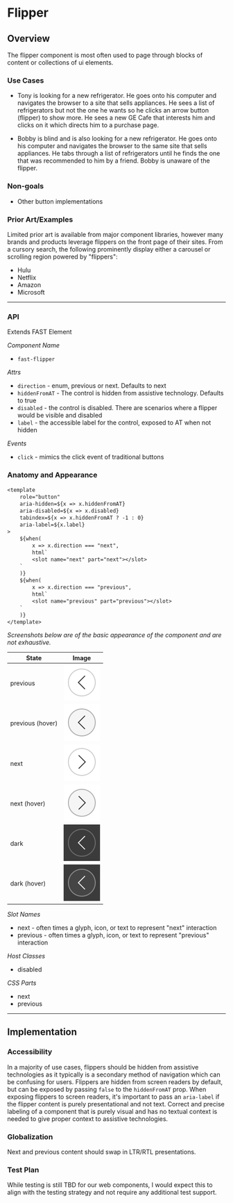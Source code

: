 # Flipper

## Overview

The flipper component is most often used to page through blocks of content or collections of ui elements.

### Use Cases
- Tony is looking for a new refrigerator. He goes onto his computer and navigates the browser to a site that sells appliances. He sees a list of refrigerators but not the one he wants so he clicks an arrow button (flipper) to show more. He sees a new GE Cafe that interests him and clicks on it which directs him to a purchase page.

- Bobby is blind and is also looking for a new refrigerator. He goes onto his computer and navigates the browser to the same site that sells appliances. He tabs through a list of refrigerators until he finds the one that was recommended to him by a friend. Bobby is unaware of the flipper.

### Non-goals
- Other button implementations

### Prior Art/Examples
Limited prior art is available from major component libraries, however many brands and products leverage flippers on the front page of their sites. From a cursory search, the following prominently display either a carousel or scrolling region powered by "flippers":
- Hulu
- Netflix
- Amazon
- Microsoft

---


### API

Extends FAST Element

*Component Name*
- `fast-flipper`

*Attrs*
- `direction` - enum, previous or next. Defaults to next
- `hiddenFromAT` - The control is hidden from assistive technology. Defaults to true
- `disabled` - the control is disabled. There are scenarios where a flipper would be visible and disabled
- `label` - the accessible label for the control, exposed to AT when not hidden

*Events*
- `click` - mimics the click event of traditional buttons

### Anatomy and Appearance

```
<template
    role="button" 
    aria-hidden=${x => x.hiddenFromAT}
    aria-disabled=${x => x.disabled}
    tabindex=${x => x.hiddenFromAT ? -1 : 0}
    aria-label=${x.label}
>
    ${when(
        x => x.direction === "next",
        html`
        <slot name="next" part="next"></slot>
    `
    )}
    ${when(
        x => x.direction === "previous",
        html`
        <slot name="previous" part="previous"></slot>
    `
    )}
</template>
```


*Screenshots below are of the basic appearance of the component and are not exhaustive.*

| State | Image |
| ----- | ----- |
| previous | ![](./images/previous.png) |
| previous (hover) | ![](./images/previous-hover.png)
| next | ![](./images/next.png)
| next (hover) | ![](./images/next-hover.png)
| dark | ![](./images/previous-dark.png)
| dark (hover) | ![](./images/previous-dark-hover.png)

*Slot Names*
- next - often times a glyph, icon, or text to represent "next" interaction
- previous - often times a glyph, icon, or text to represent "previous" interaction

*Host Classes*
- disabled

*CSS Parts*
- next
- previous

---

## Implementation

### Accessibility

In a majority of use cases, flippers should be hidden from assistive technologies as it typically is a secondary method of navigation which can be confusing for users. Flippers are hidden from screen readers by default, but can be exposed by passing `false` to the `hiddenFromAT` prop. When exposing flippers to screen readers, it's important to pass an `aria-label` if the flipper content is purely presentational and not text. Correct and precise labeling of a component that is purely visual and has no textual context is needed to give proper context to assistive technologies.

### Globalization

Next and previous content should swap in LTR/RTL presentations.

### Test Plan

While testing is still TBD for our web components, I would expect this to align with the testing strategy and not require any additional test support.